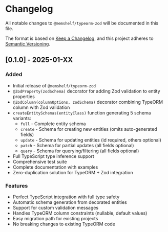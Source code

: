 # Changelog

All notable changes to `@memshelf/typeorm-zod` will be documented in this file.

The format is based on [Keep a Changelog](https://keepachangelog.com/en/1.0.0/),
and this project adheres to [Semantic Versioning](https://semver.org/spec/v2.0.0.html).

## [0.1.0] - 2025-01-XX

### Added
- Initial release of `@memshelf/typeorm-zod`
- `@ZodProperty(zodSchema)` decorator for adding Zod validation to entity properties
- `@ZodColumn(columnOptions, zodSchema)` decorator combining TypeORM column with Zod validation
- `createEntitySchemas(entityClass)` function generating 5 schema variants:
  - `full` - Complete entity schema
  - `create` - Schema for creating new entities (omits auto-generated fields)
  - `update` - Schema for updating entities (id required, others optional)
  - `patch` - Schema for partial updates (all fields optional)
  - `query` - Schema for querying/filtering (all fields optional)
- Full TypeScript type inference support
- Comprehensive test suite
- Complete documentation with examples
- Zero-duplication solution for TypeORM + Zod integration

### Features
- Perfect TypeScript integration with full type safety
- Automatic schema generation from decorated entities
- Support for custom validation messages
- Handles TypeORM column constraints (nullable, default values)
- Easy migration path for existing projects
- No breaking changes to existing TypeORM code
